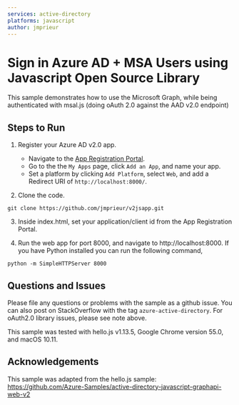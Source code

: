 ```yaml
---
services: active-directory
platforms: javascript
author: jmprieur
---
```


# Sign in Azure AD + MSA Users using Javascript Open Source Library

This sample demonstrates how to use the Microsoft Graph, while being authenticated with  msal.js (doing oAuth 2.0 against the AAD v2.0 endpoint)  

## Steps to Run

1. Register your Azure AD v2.0 app. 
    - Navigate to the [App Registration Portal](https://identity.microsoft.com). 
    - Go to the the `My Apps` page, click `Add an App`, and name your app.  
    - Set a platform by clicking `Add Platform`, select `Web`, and add a Redirect URI of ```http://localhost:8000/```.

2. Clone the code.
  ```
  git clone https://github.com/jmprieur/v2jsapp.git
  ```

3. Inside index.html, set your application/client id from the App Registration Portal. 

4. Run the web app for port 8000, and navigate to http://localhost:8000. If you have Python installed you can run the following command, 

  ```
  python -m SimpleHTTPServer 8000
  ```

## Questions and Issues

Please file any questions or problems with the sample as a github issue.  You can also post on StackOverflow with the tag ```azure-active-directory```.  For oAuth2.0 library issues, please see note above. 

This sample was tested with hello.js v1.13.5, Google Chrome version 55.0, and macOS 10.11.

## Acknowledgements

This sample was adapted from the hello.js sample: https://github.com/Azure-Samples/active-directory-javascript-graphapi-web-v2
